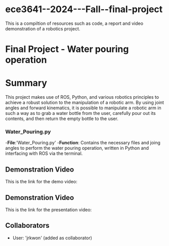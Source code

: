 # ece3641--2024---Fall--final-project
This is a compiltion of resources such as code, a report and video demonstration of a robotics project.


# Final Project - Water pouring operation

# Summary
This project makes use of ROS, Python, and various robotics principles to achieve a robust solution to the manipulation of a robotic arm. By using joint angles and forward kinematics, it is possible to manipulate a robotic arm in such a way as to grab a water bottle from the user, carefully pour out its contents, and then return the empty bottle to the user. 
### Water_Pouring.py
-**File**:'Water_Pouring.py'
-**Function**: Contains the necessary files and joing angles to perform the water pouring operation, written in Python and interfacing with ROS via the terminal. 


## Demonstration Video
This is the link for the demo video: 

## Demonstration Video
This is the link for the presentation video: 


## Collaborators
- User: 'jrkwon' (added as collaborator)

